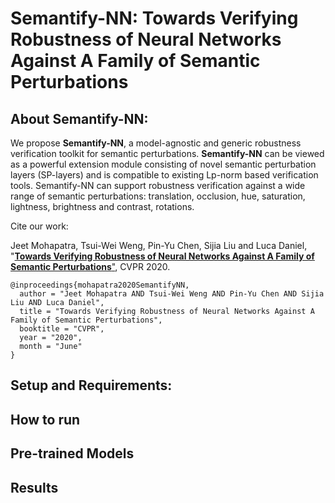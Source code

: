 # Semantify-NN: Towards Verifying Robustness of Neural Networks Against A Family of Semantic Perturbations

## About Semantify-NN:
We propose **Semantify-NN**, a model-agnostic and generic robustness verification toolkit for semantic perturbations. **Semantify-NN** can be viewed as a powerful extension module consisting of novel semantic perturbation layers (SP-layers) and is compatible to existing Lp-norm based verification tools. Semantify-NN can support robustness verification against a wide range of semantic perturbations: translation, occlusion, hue, saturation, lightness, brightness and contrast, rotations.

Cite our work:

Jeet Mohapatra, Tsui-Wei Weng, Pin-Yu Chen, Sijia Liu and Luca Daniel, "[**Towards Verifying Robustness of Neural Networks Against A Family of Semantic Perturbations**"](https://arxiv.org/abs/1912.09533), CVPR 2020.

```
@inproceedings{mohapatra2020SemantifyNN,
  author = "Jeet Mohapatra AND Tsui-Wei Weng AND Pin-Yu Chen AND Sijia Liu AND Luca Daniel",
  title = "Towards Verifying Robustness of Neural Networks Against A Family of Semantic Perturbations",
  booktitle = "CVPR",
  year = "2020",
  month = "June"
}
```

## Setup and Requirements:
<!--- steps to setup environment and package installations -->



## How to run
<!--- steps and commands to run the files for each feature -->


## Pre-trained Models
<!--- pretrained models link -->

## Results
<!--- table for results -->

